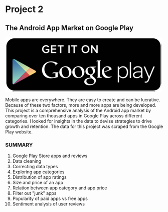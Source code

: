 # Project 2
## The Android App Market on Google Play

<img src="https://github.com/raquelcolares/data-science-with-python_Datacamp/blob/main/Project_2%20The%20Android%20App%20Market%20on%20Google%20Play/google%20play%20image.png" width="500">



Mobile apps are everywhere. They are easy to create and can be lucrative. Because of these two factors, more and more apps are being developed. This project is a comprehensive analysis of the Android app market by comparing over ten thousand apps in Google Play across different categories. I looked for insights in the data to devise strategies to drive growth and retention. The data for this project was scraped from the Google Play website. 


### SUMMARY

1. Google Play Store apps and reviews
2. Data cleaning
3. Correcting data types
4. Exploring app categories
5. Distribution of app ratings
6. Size and price of an app
7. Relation between app category and app price
8. Filter out "junk" apps
9. Popularity of paid apps vs free apps
10. Sentiment analysis of user reviews
